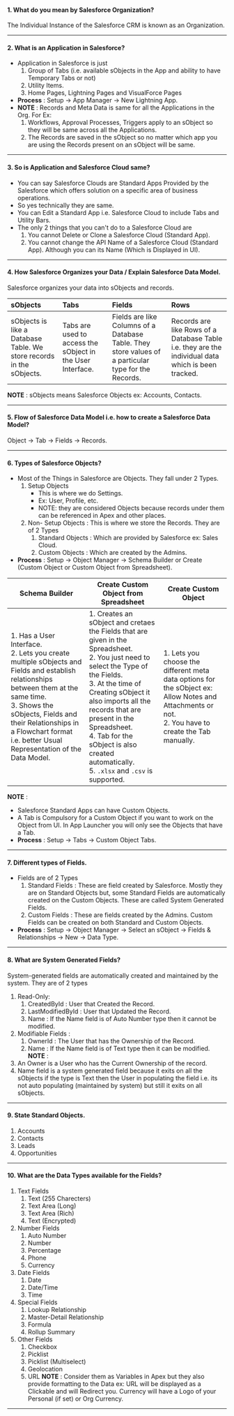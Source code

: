 #### 1. What do you mean by Salesforce Organization?
The Individual Instance of the Salesforce CRM is known as an Organization.
____
#### 2. What is an Application in Salesforce?
- Application in Salesforce is just
	1. Group of Tabs (i.e. available sObjects in the App and ability to have Temporary Tabs or not)
	2. Utility Items.
	3. Home Pages, Lightning Pages and VisualForce Pages
- **Process** : Setup &rarr; App Manager &rarr; New Lightning App.
- **NOTE** : Records and Meta Data is same for all the Applications in the Org. For Ex:
	1. Workflows, Approval Processes, Triggers apply to an sObject so they will be same across all the Applications.
	2. The Records are saved in the sObject so no matter which app you are using the Records present on an sObject will be same.
___
#### 3. So is Application and Salesforce Cloud same?
- You can say Salesforce Clouds are Standard Apps Provided by the Salesforce which offers solution on a specific area of business operations.
- So yes technically they are same.
- You can Edit a Standard App i.e. Salesforce Cloud to include Tabs and Utility Bars.
- The only 2 things that you can't do to a Salesforce Cloud are
	1. You cannot Delete or Clone a Salesforce Cloud (Standard App).
	2. You cannot change the API Name of a Salesforce Cloud (Standard App). Although you can its Name (Which is Displayed in UI).
____
#### 4. How Salesforce Organizes your Data / Explain Salesforce Data Model.
Salesforce organizes your data into sObjects and records.

| sObjects                                                             | Tabs                                                       | Fields                                                                                               | Rows                                                                                               |
|:-------------------------------------------------------------------- |:---------------------------------------------------------- |:---------------------------------------------------------------------------------------------------- |:-------------------------------------------------------------------------------------------------- |
| sObjects is like a Database Table. We store records in the sObjects. | Tabs are used to access the sObject in the User Interface. | Fields are like Columns of a Database Table. They store values of a particular type for the Records. | Records are like Rows of a Database Table i.e. they are the individual data which is been tracked. |
**NOTE** : sObjects means Salesforce Objects ex: Accounts, Contacts.
___
#### 5. Flow of Salesforce Data Model i.e. how to create a Salesforce Data Model?
Object &rarr; Tab &rarr; Fields &rarr; Records.
_____
#### 6. Types of Salesforce Objects?
- Most of the Things in Salesforce are Objects. They fall under 2 Types.
	1. Setup Objects
		- This is where we do Settings.
		- Ex: User, Profile, etc.
		- NOTE: they are considered Objects because records under them can be referenced in Apex and other places.
	2. Non- Setup Objects : This is where we store the Records. They are of 2 Types
		1. Standard Objects : Which are provided by Salesforce ex: Sales Cloud.
		2. Custom Objects : Which are created by the Admins.
- **Process** : Setup &rarr; Object Manager &rarr; Schema Builder or Create (Custom Object or Custom Object from Spreadsheet).

| Schema Builder                                                                                                                                                                                                                                                              | Create Custom Object from Spreadsheet                                                                                                                                                                                                                                                                                                                | Create Custom Object                                                                                                                                   |
| --------------------------------------------------------------------------------------------------------------------------------------------------------------------------------------------------------------------------------------------------------------------------- | ---------------------------------------------------------------------------------------------------------------------------------------------------------------------------------------------------------------------------------------------------------------------------------------------------------------------------------------------------- | ------------------------------------------------------------------------------------------------------------------------------------------------------ |
| 1. Has a User Interface.<br/>2. Lets you create multiple sObjects and Fields and establish relationships between them at the same time.<br/>3. Shows the sObjects, Fields and their Relationships in a Flowchart format i.e. better Usual Representation of the Data Model. | 1. Creates an sObject and cretaes the Fields that are given in the Spreadsheet.<br/>2. You just need to select the Type of the Fields.<br/>3. At the time of Creating sObject it also imports all the records that are present in the Spreadsheet.<br/>4. Tab for the sObject is also created automatically.<br/>5. `.xlsx` and `.csv` is supported. | 1. Lets you choose the different meta data options for the sObject ex: Allow Notes and Attachments or not.<br/>2. You have to create the Tab manually. |
**NOTE** : 
- Salesforce Standard Apps can have Custom Objects.
- A Tab is Compulsory for a Custom Object if you want to work on the Object from UI. In App Launcher you will only see the Objects that have a Tab. 
- **Process** : Setup &rarr; Tabs &rarr; Custom Object Tabs.
___
#### 7. Different types of Fields.
- Fields are of 2 Types
	1. Standard Fields : These are field created by Salesforce. Mostly they are on Standard Objects but, some Standard Fields are automatically created on the Custom Objects. These are called System Generated Fields.
	2. Custom Fields : These are fields created by the Admins. Custom Fields can be created on both Standard and Custom Objects.
- **Process** : Setup &rarr; Object Manager &rarr; Select an sObject &rarr; Fields & Relationships &rarr; New &rarr; Data Type.
___
#### 8. What are System Generated Fields?
System-generated fields are automatically created and maintained by the system. They are of 2 types
1. Read-Only:
	1. CreatedById : User that Created the Record.
	2. LastModifiedById : User that Updated the Record.
	3. Name : If the Name field is of Auto Number type then it cannot be modified.
2. Modifiable Fields :
	1. OwnerId : The User that has the Ownership of the Record.
	2. Name : If the Name field is of Text type then it can be modified.
**NOTE** : 
1. An Owner is a User who has the Current Ownership of the record.
2. Name field is a system generated field because it exits on all the sObjects if the type is Text then the User in populating the field i.e. its not auto populating (maintained by system) but still it exits on all sObjects.
___
#### 9. State Standard Objects.
1. Accounts
2. Contacts
3. Leads
4. Opportunities
____
#### 10. What are the Data Types available for the Fields?
1. Text Fields
	1. Text (255 Charecters)
	2. Text Area (Long)
	3. Text Area (Rich)
	4. Text (Encrypted)
2. Number Fields
	1. Auto Number
	2. Number
	3. Percentage
	4. Phone
	5. Currency
3. Date Fields
	1. Date
	2. Date/Time
	3. Time
4. Special Fields
	1. Lookup Relationship
	2. Master-Detail Relationship
	3. Formula
	4. Rollup Summary
5. Other Fields
	1. Checkbox
	2. Picklist
	3. Picklist (Multiselect)
	4. Geolocation
	5. URL
**NOTE** : Consider them as Variables in Apex but they also provide formatting to the Data ex: URL will be displayed as a Clickable and will Redirect you. Currency will have a Logo of your Personal (if set) or Org Currency.
___
